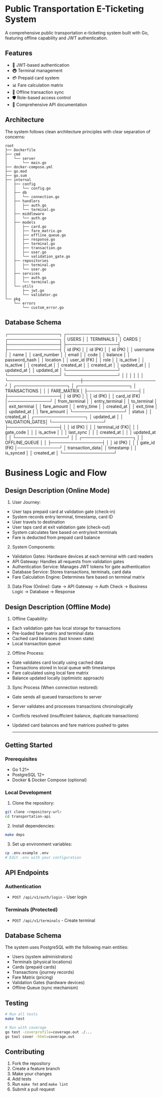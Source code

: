 # Public Transportation E-Ticketing System

A comprehensive public transportation e-ticketing system built with Go, featuring offline capability and JWT authentication.

## Features

- 🔐 JWT-based authentication
- 🚇 Terminal management
- 💳 Prepaid card system
- 📊 Fare calculation matrix
- 🔄 Offline transaction sync
- 🛡️ Role-based access control
- 📝 Comprehensive API documentation

## Architecture

The system follows clean architecture principles with clear separation of concerns:

```
root
├── Dockerfile
├── cmd
│   └── server
│       └── main.go
├── docker-compose.yml
├── go.mod
├── go.sum
├── internal
│   ├── config
│   │   └── config.go
│   ├── db
│   │   └── connection.go
│   ├── handlers
│   │   ├── auth.go
│   │   └── terminal.go
│   ├── middleware
│   │   └── auth.go
│   ├── models
│   │   ├── card.go
│   │   ├── fare_matrix.go
│   │   ├── offline_queue.go
│   │   ├── response.go
│   │   ├── terminal.go
│   │   ├── transaction.go
│   │   ├── user.go
│   │   └── validation_gate.go
│   ├── repositories
│   │   ├── terminal.go
│   │   └── user.go
│   ├── services
│   │   ├── auth.go
│   │   └── terminal.go
│   └── utils
│       ├── jwt.go
│       └── validator.go
└── pkg
    └── errors
        └── custom_error.go
```

## Database Schema

┌─────────────────┐     ┌─────────────────┐     ┌─────────────────┐
│     USERS       │     │    TERMINALS    │     │     CARDS       │
├─────────────────┤     ├─────────────────┤     ├─────────────────┤
│ id (PK)         │     │ id (PK)         │     │ id (PK)         │
│ username        │     │ name            │     │ card_number     │
│ email           │     │ code            │     │ balance         │
│ password_hash   │     │ location        │     │ user_id (FK)    │
│ role            │     │ is_active       │     │ is_active       │
│ created_at      │     │ created_at      │     │ created_at      │
│ updated_at      │     │ updated_at      │     │ updated_at      │
└─────────────────┘     └─────────────────┘     └─────────────────┘
         │                        │                        │
         │                        │                        │
         └────────────────────────┼────────────────────────┘
                                  │
┌─────────────────┐              │              ┌─────────────────┐
│  TRANSACTIONS   │              │              │   FARE_MATRIX   │
├─────────────────┤              │              ├─────────────────┤
│ id (PK)         │              │              │ id (PK)         │
│ card_id (FK)    │──────────────┘              │ from_terminal   │
│ entry_terminal  │                             │ to_terminal     │
│ exit_terminal   │                             │ fare_amount     │
│ entry_time      │                             │ created_at      │
│ exit_time       │                             │ updated_at      │
│ fare_amount     │                             └─────────────────┘
│ status          │
│ created_at      │     ┌─────────────────┐
│ updated_at      │     │ VALIDATION_GATES│
└─────────────────┘     ├─────────────────┤
         │              │ id (PK)         │
         │              │ terminal_id (FK)│
         │              │ gate_code       │
         │              │ is_active       │
         │              │ last_sync       │
         │              │ created_at      │
         │              │ updated_at      │
         │              └─────────────────┘
         │                        │
┌─────────────────┐              │
│ OFFLINE_QUEUE   │              │
├─────────────────┤              │
│ id (PK)         │              │
│ gate_id (FK)    │──────────────┘
│ transaction_data│
│ timestamp       │
│ is_synced       │
│ created_at      │
└─────────────────┘

# Business Logic and Flow

## Design Description (Online Mode)

1. User Journey:

- User taps prepaid card at validation gate (check-in)
- System records entry terminal, timestamp, card ID
- User travels to destination
- User taps card at exit validation gate (check-out)
- System calculates fare based on entry/exit terminals
- Fare is deducted from prepaid card balance


2. System Components:

- Validation Gates: Hardware devices at each terminal with card readers
- API Gateway: Handles all requests from validation gates
- Authentication Service: Manages JWT tokens for gate authentication
- Database Service: Stores transactions, terminals, card data
- Fare Calculation Engine: Determines fare based on terminal matrix


3. Data Flow (Online):
Gate → API Gateway → Auth Check → Business Logic → Database → Response


## Design Description (Offline Mode)

1. Offline Capability:

- Each validation gate has local storage for transactions
- Pre-loaded fare matrix and terminal data
- Cached card balances (last known state)
- Local transaction queue


2. Offline Process:

- Gate validates card locally using cached data
- Transactions stored in local queue with timestamps
- Fare calculated using local fare matrix
- Balance updated locally (optimistic approach)


3. Sync Process (When connection restored):

- Gate sends all queued transactions to server
- Server validates and processes transactions chronologically
- Conflicts resolved (insufficient balance, duplicate transactions)
- Updated card balances and fare matrices pushed to gates

  ------

## Getting Started

### Prerequisites

- Go 1.21+
- PostgreSQL 12+
- Docker & Docker Compose (optional)

### Local Development

1. Clone the repository:
```bash
git clone <repository-url>
cd transportation-api
```

2. Install dependencies:
```bash
make deps
```

3. Set up environment variables:
```bash
cp .env.example .env
# Edit .env with your configuration
```


## API Endpoints

### Authentication
- `POST /api/v1/auth/login` - User login

### Terminals (Protected)
- `POST /api/v1/terminals` - Create terminal

## Database Schema

The system uses PostgreSQL with the following main entities:
- Users (system administrators)
- Terminals (physical locations)
- Cards (prepaid cards)
- Transactions (journey records)
- Fare Matrix (pricing)
- Validation Gates (hardware devices)
- Offline Queue (sync mechanism)

## Testing

```bash
# Run all tests
make test

# Run with coverage
go test -coverprofile=coverage.out ./...
go tool cover -html=coverage.out
```

## Contributing

1. Fork the repository
2. Create a feature branch
3. Make your changes
4. Add tests
5. Run `make fmt` and `make lint`
6. Submit a pull request
